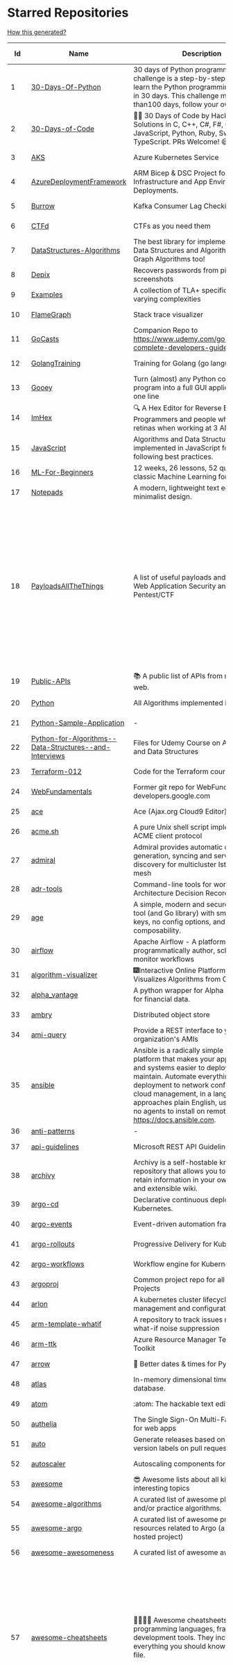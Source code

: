 # Starred Repositories  
[How this generated?](../master/USAGE.md)  
  
| Id 			| Name			| Description | Star Counts | Topics/Tags   | Last Updated 	|  
| ----------- | ----------- 	| ----------- | ----------- | ----------- 	| -----------   |  
|1|[30-Days-Of-Python](https://github.com/Asabeneh/30-Days-Of-Python.git)|30 days of Python programming challenge is a step-by-step guide to learn the Python programming language in 30 days. This challenge may take more than100 days, follow your own pace. |16912||17-11-2021|  
|2|[30-Days-of-Code](https://github.com/xeoneux/30-Days-of-Code.git)|👨‍💻 30 Days of Code by HackerRank Solutions in C, C++, C#, F#, Go, Java, JavaScript, Python, Ruby, Swift & TypeScript. PRs Welcome! 😄|786||17-8-2022|  
|3|[AKS](https://github.com/Azure/AKS.git)|Azure Kubernetes Service|1631||30-11-2022|  
|4|[AzureDeploymentFramework](https://github.com/brwilkinson/AzureDeploymentFramework.git)|ARM Bicep & DSC Project for Azure Infrastructure and App Environment Deployments.|82||12-9-2022|  
|5|[Burrow](https://github.com/linkedin/Burrow.git)|Kafka Consumer Lag Checking|3373||1-12-2022|  
|6|[CTFd](https://github.com/CTFd/CTFd.git)|CTFs as you need them|4344||18-11-2022|  
|7|[DataStructures-Algorithms](https://github.com/rachitiitr/DataStructures-Algorithms.git)|The best library for implementation of all Data Structures and Algorithms - Trees + Graph Algorithms too!|2409||13-6-2021|  
|8|[Depix](https://github.com/beurtschipper/Depix.git)|Recovers passwords from pixelized screenshots|22991||16-6-2022|  
|9|[Examples](https://github.com/tlaplus/Examples.git)|A collection of TLA+ specifications of varying complexities|991||29-11-2022|  
|10|[FlameGraph](https://github.com/brendangregg/FlameGraph.git)|Stack trace visualizer|13953||18-9-2022|  
|11|[GoCasts](https://github.com/StephenGrider/GoCasts.git)|Companion Repo to https://www.udemy.com/go-the-complete-developers-guide/|1832||25-8-2017|  
|12|[GolangTraining](https://github.com/GoesToEleven/GolangTraining.git)|Training for Golang (go language)|8622||4-12-2018|  
|13|[Gooey](https://github.com/chriskiehl/Gooey.git)|Turn (almost) any Python command line program into a full GUI application with one line|16927||8-5-2022|  
|14|[ImHex](https://github.com/WerWolv/ImHex.git)|🔍 A Hex Editor for Reverse Engineers, Programmers and people who value their retinas when working at 3 AM.|22695||2-12-2022|  
|15|[JavaScript](https://github.com/TheAlgorithms/JavaScript.git)|Algorithms and Data Structures implemented in JavaScript for beginners, following best practices.|23858||30-11-2022|  
|16|[ML-For-Beginners](https://github.com/microsoft/ML-For-Beginners.git)|12 weeks, 26 lessons, 52 quizzes, classic Machine Learning for all|42976||27-9-2022|  
|17|[Notepads](https://github.com/0x7c13/Notepads.git)|A modern, lightweight text editor with a minimalist design.|6928||7-6-2022|  
|18|[PayloadsAllTheThings](https://github.com/swisskyrepo/PayloadsAllTheThings.git)|A list of useful payloads and bypass for Web Application Security and Pentest/CTF|43397|pentest, payload, bypass, web-application, hacking, vulnerability, bounty, methodology, privilege-escalation, penetration-testing, cheatsheet, security, enumeration, bugbounty, redteam, payloads, hacktoberfest|26-11-2022|  
|19|[Public-APIs](https://github.com/n0shake/Public-APIs.git)|📚 A public list of APIs from round the web.|19189||29-11-2022|  
|20|[Python](https://github.com/TheAlgorithms/Python.git)|All Algorithms implemented in Python|149521||29-11-2022|  
|21|[Python-Sample-Application](https://github.com/uber/Python-Sample-Application.git)|-|362||9-3-2015|  
|22|[Python-for-Algorithms--Data-Structures--and-Interviews](https://github.com/jmportilla/Python-for-Algorithms--Data-Structures--and-Interviews.git)|Files for Udemy Course on Algorithms and Data Structures|2201||1-7-2022|  
|23|[Terraform-012](https://github.com/addamstj/Terraform-012.git)|Code for the Terraform course|77||6-7-2020|  
|24|[WebFundamentals](https://github.com/google/WebFundamentals.git)|Former git repo for WebFundamentals on developers.google.com|13614||10-8-2022|  
|25|[ace](https://github.com/ajaxorg/ace.git)|Ace (Ajax.org Cloud9 Editor)|25140||30-11-2022|  
|26|[acme.sh](https://github.com/acmesh-official/acme.sh.git)|A pure Unix shell script implementing ACME client protocol|29477||23-11-2022|  
|27|[admiral](https://github.com/istio-ecosystem/admiral.git)|Admiral provides automatic configuration generation, syncing and service discovery for multicluster Istio service mesh|492||14-11-2022|  
|28|[adr-tools](https://github.com/npryce/adr-tools.git)|Command-line tools for working with Architecture Decision Records|3643||30-3-2020|  
|29|[age](https://github.com/FiloSottile/age.git)|A simple, modern and secure encryption tool (and Go library) with small explicit keys, no config options, and UNIX-style composability.|12159||28-10-2022|  
|30|[airflow](https://github.com/apache/airflow.git)|Apache Airflow - A platform to programmatically author, schedule, and monitor workflows|28334||2-12-2022|  
|31|[algorithm-visualizer](https://github.com/algorithm-visualizer/algorithm-visualizer.git)|:fireworks:Interactive Online Platform that Visualizes Algorithms from Code|41543||13-4-2022|  
|32|[alpha_vantage](https://github.com/RomelTorres/alpha_vantage.git)|A python wrapper for Alpha Vantage API for financial data.|3781||14-6-2021|  
|33|[ambry](https://github.com/linkedin/ambry.git)|Distributed object store|1568||1-12-2022|  
|34|[ami-query](https://github.com/intuit/ami-query.git)|Provide a REST interface to your organization's AMIs|39||31-8-2020|  
|35|[ansible](https://github.com/ansible/ansible.git)|Ansible is a radically simple IT automation platform that makes your applications and systems easier to deploy and maintain. Automate everything from code deployment to network configuration to cloud management, in a language that approaches plain English, using SSH, with no agents to install on remote systems. https://docs.ansible.com.|55623||1-12-2022|  
|36|[anti-patterns](https://github.com/tonybaloney/anti-patterns.git)|-|115|||  
|37|[api-guidelines](https://github.com/microsoft/api-guidelines.git)|Microsoft REST API Guidelines|20370||2-12-2022|  
|38|[archivy](https://github.com/archivy/archivy.git)|Archivy is a self-hostable knowledge repository that allows you to learn and retain information in your own personal and extensible wiki.|2935||8-9-2022|  
|39|[argo-cd](https://github.com/argoproj/argo-cd.git)|Declarative continuous deployment for Kubernetes.|11408||2-12-2022|  
|40|[argo-events](https://github.com/argoproj/argo-events.git)|Event-driven automation framework|1754||1-12-2022|  
|41|[argo-rollouts](https://github.com/argoproj/argo-rollouts.git)|Progressive Delivery for Kubernetes|1818||2-12-2022|  
|42|[argo-workflows](https://github.com/argoproj/argo-workflows.git)|Workflow engine for Kubernetes|12161||1-12-2022|  
|43|[argoproj](https://github.com/argoproj/argoproj.git)|Common project repo for all Argo Projects|366||26-11-2022|  
|44|[arlon](https://github.com/arlonproj/arlon.git)|A kubernetes cluster lifecycle management and configuration tool|103||2-12-2022|  
|45|[arm-template-whatif](https://github.com/Azure/arm-template-whatif.git)|A repository to track issues related to what-if noise suppression|65||2-8-2022|  
|46|[arm-ttk](https://github.com/Azure/arm-ttk.git)|Azure Resource Manager Template Toolkit|354||21-11-2022|  
|47|[arrow](https://github.com/arrow-py/arrow.git)|🏹 Better dates & times for Python|8134||15-11-2022|  
|48|[atlas](https://github.com/Netflix/atlas.git)|In-memory dimensional time series database.|3164||1-12-2022|  
|49|[atom](https://github.com/atom/atom.git)|:atom: The hackable text editor|58757||22-11-2022|  
|50|[authelia](https://github.com/authelia/authelia.git)|The Single Sign-On Multi-Factor portal for web apps|14797||3-12-2022|  
|51|[auto](https://github.com/intuit/auto.git)|Generate releases based on semantic version labels on pull requests.|1871||13-9-2022|  
|52|[autoscaler](https://github.com/kubernetes/autoscaler.git)|Autoscaling components for Kubernetes|6308||2-12-2022|  
|53|[awesome](https://github.com/sindresorhus/awesome.git)|😎 Awesome lists about all kinds of interesting topics|228440||28-11-2022|  
|54|[awesome-algorithms](https://github.com/tayllan/awesome-algorithms.git)|A curated list of awesome places to learn and/or practice algorithms.|12766||9-5-2022|  
|55|[awesome-argo](https://github.com/terrytangyuan/awesome-argo.git)|A curated list of awesome projects and resources related to Argo (a CNCF hosted project)|1053||2-12-2022|  
|56|[awesome-awesomeness](https://github.com/bayandin/awesome-awesomeness.git)|A curated list of awesome awesomeness|29582||24-3-2022|  
|57|[awesome-cheatsheets](https://github.com/LeCoupa/awesome-cheatsheets.git)|👩‍💻👨‍💻 Awesome cheatsheets for popular programming languages, frameworks and development tools. They include everything you should know in one single file.|31467|cheatsheets, javascript, bash, nodejs, cheatsheet, database, language, frontend, backend, feathersjs, redis, vuejs, vim, django, programming-language, xcode, php, docker, kubernetes, sailsjs|28-8-2022|  
|58|[awesome-courses](https://github.com/prakhar1989/awesome-courses.git)|:books: List of awesome university courses for learning Computer Science!|44225||12-11-2022|  
|59|[awesome-deep-learning](https://github.com/ChristosChristofidis/awesome-deep-learning.git)|A curated list of awesome Deep Learning tutorials, projects and communities.|19860||14-11-2022|  
|60|[awesome-docker](https://github.com/veggiemonk/awesome-docker.git)|:whale: A curated list of Docker resources and projects|23541||25-11-2022|  
|61|[awesome-flask](https://github.com/humiaozuzu/awesome-flask.git)|A curated list of awesome Flask resources and plugins|11008||17-9-2019|  
|62|[awesome-gcp-certifications](https://github.com/sathishvj/awesome-gcp-certifications.git)|Google Cloud Platform Certification resources.|2973||3-11-2022|  
|63|[awesome-go](https://github.com/avelino/awesome-go.git)|A curated list of awesome Go frameworks, libraries and software|92123||28-11-2022|  
|64|[awesome-hyper](https://github.com/bnb/awesome-hyper.git)|🖥 Delightful Hyper plugins, themes, and resources|10124||13-7-2021|  
|65|[awesome-interview-questions](https://github.com/DopplerHQ/awesome-interview-questions.git)|:octocat: A curated awesome list of lists of interview questions. Feel free to contribute! :mortar_board: |51756||16-11-2021|  
|66|[awesome-kubernetes](https://github.com/nubenetes/awesome-kubernetes.git)|A curated list of awesome references collected since 2018.|367||6-11-2022|  
|67|[awesome-kubernetes](https://github.com/ramitsurana/awesome-kubernetes.git)|A curated list for awesome kubernetes sources :ship::tada:|13268|||  
|68|[awesome-macOS](https://github.com/iCHAIT/awesome-macOS.git)|  A curated list of awesome applications, softwares, tools and shiny things for macOS.|13641||3-11-2022|  
|69|[awesome-machine-learning](https://github.com/josephmisiti/awesome-machine-learning.git)|A curated list of awesome Machine Learning frameworks, libraries and software.|56878||23-11-2022|  
|70|[awesome-macos-command-line](https://github.com/herrbischoff/awesome-macos-command-line.git)|Use your macOS terminal shell to do awesome things.|26653|macos, macosx, shell, terminal, awesome-list, awesome, list|2-9-2021|  
|71|[awesome-microservices](https://github.com/mfornos/awesome-microservices.git)|A curated list of Microservice Architecture related principles and technologies.|11628||1-9-2022|  
|72|[awesome-pentest](https://github.com/enaqx/awesome-pentest.git)|A collection of awesome penetration testing resources, tools and other shiny things|17353|||  
|73|[awesome-python](https://github.com/vinta/awesome-python.git)|A curated list of awesome Python frameworks, libraries, software and resources|148611||24-10-2022|  
|74|[awesome-python-applications](https://github.com/mahmoud/awesome-python-applications.git)|💿 Free software that works great, and also happens to be open-source Python. |14106||10-7-2022|  
|75|[awesome-readme](https://github.com/matiassingers/awesome-readme.git)|A curated list of awesome READMEs|13400||26-10-2022|  
|76|[awesome-sanic](https://github.com/mekicha/awesome-sanic.git)|A curated list of awesome Sanic resources and extensions|614||26-10-2022|  
|77|[awesome-selfhosted](https://github.com/awesome-selfhosted/awesome-selfhosted.git)|A list of Free Software network services and web applications which can be hosted on your own servers|110312||29-11-2022|  
|78|[awesome-shell](https://github.com/alebcay/awesome-shell.git)|A curated list of awesome command-line frameworks, toolkits, guides and gizmos. Inspired by awesome-php.|25676|awesome-list, awesome, list, zsh, fish, bash, cli, shell|27-4-2022|  
|79|[awesome-sre](https://github.com/dastergon/awesome-sre.git)|A curated list of Site Reliability and Production Engineering resources.|9268||8-10-2022|  
|80|[awesome-sysadmin](https://github.com/awesome-foss/awesome-sysadmin.git)|A curated list of amazingly awesome open source sysadmin resources.|15870|||  
|81|[awesome-vscode](https://github.com/viatsko/awesome-vscode.git)|🎨 A curated list of delightful VS Code packages and resources.|21508|visual-studio, vscode, vscode-theme, vscode-extension, awesome, awesome-list, list, visualstudio, visual-studio-code, visual-studio-code-extension, visual-studio-code-theme|15-11-2022|  
|82|[awless](https://github.com/wallix/awless.git)|A Mighty CLI for AWS|4882||10-12-2018|  
|83|[aws-cdk](https://github.com/aws/aws-cdk.git)|The AWS Cloud Development Kit is a framework for defining cloud infrastructure in code|9560||2-12-2022|  
|84|[aws-cli](https://github.com/aws/aws-cli.git)|Universal Command Line Interface for Amazon Web Services|13179||3-12-2022|  
|85|[aws-cloudformation-user-guide](https://github.com/awsdocs/aws-cloudformation-user-guide.git)|The open source version of the AWS CloudFormation User Guide|686||12-9-2022|  
|86|[aws-eks-kubernetes-masterclass](https://github.com/stacksimplify/aws-eks-kubernetes-masterclass.git)|AWS EKS Kubernetes - Masterclass   DevOps, Microservices|660||3-3-2022|  
|87|[aws-load-balancer-controller](https://github.com/kubernetes-sigs/aws-load-balancer-controller.git)|A Kubernetes controller for Elastic Load Balancers|3138||3-12-2022|  
|88|[azkaban](https://github.com/azkaban/azkaban.git)|Azkaban workflow manager.|4170|||  
|89|[azure-cli](https://github.com/Azure/azure-cli.git)|Azure Command-Line Interface|3328||2-12-2022|  
|90|[azure-docs-bicep-samples](https://github.com/Azure/azure-docs-bicep-samples.git)|-|39||1-11-2022|  
|91|[azure-functions-host](https://github.com/Azure/azure-functions-host.git)|The host/runtime that powers Azure Functions|1777|||  
|92|[azure-monitor-opencensus-python](https://github.com/Azure-Samples/azure-monitor-opencensus-python.git)|Sample repository demonstrating Azure Monitor exporters for Opencensus Python|17||3-8-2022|  
|93|[azure-powershell](https://github.com/Azure/azure-powershell.git)|Microsoft Azure PowerShell|3379||2-12-2022|  
|94|[azure-quickstart-templates](https://github.com/Azure/azure-quickstart-templates.git)|Azure Quickstart Templates|12353||1-12-2022|  
|95|[azure-rest-api-specs](https://github.com/Azure/azure-rest-api-specs.git)|The source for REST API specifications for Microsoft Azure.|1891||3-12-2022|  
|96|[azure-sdk-for-python](https://github.com/Azure/azure-sdk-for-python.git)|This repository is for active development of the Azure SDK for Python. For consumers of the SDK we recommend visiting our public developer docs at https://docs.microsoft.com/python/azure/ or our versioned developer docs at https://azure.github.io/azure-sdk-for-python. |3330||3-12-2022|  
|97|[azure4everyone-samples](https://github.com/MarczakIO/azure4everyone-samples.git)|-|200||12-2-2022|  
|98|[backstage](https://github.com/backstage/backstage.git)|Backstage is an open platform for building developer portals|19499||2-12-2022|  
|99|[badges](https://github.com/Naereen/badges.git)|:pencil: Markdown code for lots of small badges :ribbon: :pushpin: (shields.io, forthebadge.com etc) :sunglasses:. Contributions are welcome! Please add yours!|3644||29-10-2022|  
|100|[bat](https://github.com/sharkdp/bat.git)|A cat(1) clone with wings.|38375||19-11-2022|  
|101|[bcc](https://github.com/iovisor/bcc.git)|BCC - Tools for BPF-based Linux IO analysis, networking, monitoring, and more|16071||27-11-2022|  
|102|[behave](https://github.com/behave/behave.git)|BDD, Python style.|2731||23-11-2022|  
|103|[benten](https://github.com/intuit/benten.git)|Chatbot Development Framework (with Slack integration for Jira and Jenkins)|131||31-3-2021|  
|104|[bhai-lang](https://github.com/DulLabs/bhai-lang.git)|A toy programming language written in Typescript|3569||17-4-2022|  
|105|[bicep](https://github.com/Azure/bicep.git)|Bicep is a declarative language for describing and deploying Azure resources|2621||2-12-2022|  
|106|[bitcoin](https://github.com/bitcoin/bitcoin.git)|Bitcoin Core integration/staging tree|67226||2-12-2022|  
|107|[black](https://github.com/psf/black.git)|The uncompromising Python code formatter|30354||21-11-2022|  
|108|[blackfriday](https://github.com/russross/blackfriday.git)|Blackfriday: a markdown processor for Go|5050||27-10-2020|  
|109|[blockly](https://github.com/google/blockly.git)|The web-based visual programming editor.|10809||2-12-2022|  
|110|[bokeh](https://github.com/bokeh/bokeh.git)|Interactive Data Visualization in the browser, from  Python|16954|||  
|111|[boundary](https://github.com/hashicorp/boundary.git)|Boundary enables identity-based access management for dynamic infrastructure. |3479||2-12-2022|  
|112|[brotli](https://github.com/google/brotli.git)|Brotli compression format|11681||17-11-2022|  
|113|[build-your-own-x](https://github.com/codecrafters-io/build-your-own-x.git)|Master programming by recreating your favorite technologies from scratch.|176844||2-12-2022|  
|114|[caddy](https://github.com/caddyserver/caddy.git)|Fast and extensible multi-platform HTTP/1-2-3 web server with automatic HTTPS|44589||30-11-2022|  
|115|[cdk8s](https://github.com/cdk8s-team/cdk8s.git)|Define Kubernetes native apps and abstractions using object-oriented programming|3338||3-12-2022|  
|116|[cdnjs](https://github.com/cdnjs/cdnjs.git)|🤖 CDN assets - The #1 free and open source CDN built to make life easier for developers.|9709||3-12-2022|  
|117|[celery](https://github.com/celery/celery.git)|Distributed Task Queue (development branch)|20596|||  
|118|[cfssl](https://github.com/cloudflare/cfssl.git)|CFSSL: Cloudflare's PKI and TLS toolkit|7444||29-11-2022|  
|119|[chalice](https://github.com/aws/chalice.git)|Python Serverless Microframework for AWS|9328||1-9-2022|  
|120|[chaos-mesh](https://github.com/chaos-mesh/chaos-mesh.git)|A Chaos Engineering Platform for Kubernetes.|5365||24-11-2022|  
|121|[chaosmonkey](https://github.com/Netflix/chaosmonkey.git)|Chaos Monkey is a resiliency tool that helps applications tolerate random instance failures.|12977||30-10-2020|  
|122|[chartmuseum](https://github.com/helm/chartmuseum.git)|Host your own Helm Chart Repository|3039||12-11-2022|  
|123|[charts](https://github.com/helm/charts.git)|⚠️(OBSOLETE) Curated applications for Kubernetes|15465||21-12-2021|  
|124|[cheat.sh](https://github.com/chubin/cheat.sh.git)|the only cheat sheet you need|33447||18-4-2022|  
|125|[checkov](https://github.com/bridgecrewio/checkov.git)|Prevent cloud misconfigurations and find vulnerabilities during build-time in infrastructure as code, container images and open source packages with Checkov by Bridgecrew.|4976|||  
|126|[chef](https://github.com/chef/chef.git)|Chef Infra, a powerful automation platform that transforms infrastructure into code automating how infrastructure is configured, deployed and managed across any environment, at any scale|7068||1-12-2022|  
|127|[cilium](https://github.com/cilium/cilium.git)|eBPF-based Networking, Security, and Observability|13672||3-12-2022|  
|128|[clair](https://github.com/quay/clair.git)|Vulnerability Static Analysis for Containers|9196||1-12-2022|  
|129|[cli](https://github.com/snyk/cli.git)|Snyk CLI scans and monitors your projects for security vulnerabilities.|4232||1-12-2022|  
|130|[cli](https://github.com/cli/cli.git)|GitHub’s official command line tool|30608||28-11-2022|  
|131|[cli-spinners](https://github.com/sindresorhus/cli-spinners.git)|Spinners for use in the terminal|2075||24-7-2022|  
|132|[cli53](https://github.com/barnybug/cli53.git)|Command line tool for Amazon Route 53|1830|||  
|133|[click](https://github.com/pallets/click.git)|Python composable command line interface toolkit|13234||1-11-2022|  
|134|[cloud-custodian](https://github.com/cloud-custodian/cloud-custodian.git)|Rules engine for cloud security, cost optimization, and governance, DSL in yaml for policies to query, filter, and take actions on resources|4546||3-12-2022|  
|135|[cobra](https://github.com/spf13/cobra.git)|A Commander for modern Go CLI interactions|29778||26-11-2022|  
|136|[codebytere.github.io](https://github.com/codebytere/codebytere.github.io.git)|personal website|467||15-9-2022|  
|137|[codesearch](https://github.com/google/codesearch.git)|Fast, indexed regexp search over large file trees|3208||29-3-2020|  
|138|[coding-interview-university](https://github.com/jwasham/coding-interview-university.git)|A complete computer science study plan to become a software engineer.|240336||2-12-2022|  
|139|[compose](https://github.com/docker/compose.git)|Define and run multi-container applications with Docker|27914||2-12-2022|  
|140|[computer-science](https://github.com/ossu/computer-science.git)|:mortar_board: Path to a free self-taught education in Computer Science!|128801||27-11-2022|  
|141|[consul](https://github.com/hashicorp/consul.git)|Consul is a distributed, highly available, and data center aware solution to connect and configure applications across dynamic, distributed infrastructure.|25731|||  
|142|[core](https://github.com/home-assistant/core.git)|:house_with_garden: Open source home automation that puts local control and privacy first.|56395||3-12-2022|  
|143|[coredns](https://github.com/coredns/coredns.git)|CoreDNS is a DNS server that chains plugins|10024||1-12-2022|  
|144|[coreutils](https://github.com/uutils/coreutils.git)|Cross-platform Rust rewrite of the GNU coreutils|12870||2-12-2022|  
|145|[crouton](https://github.com/dnschneid/crouton.git)|Chromium OS Universal Chroot Environment|8233||27-11-2022|  
|146|[cruise-control](https://github.com/linkedin/cruise-control.git)|Cruise-control is the first of its kind to fully automate the dynamic workload rebalance and self-healing of a Kafka cluster. It provides great value to Kafka users by simplifying the operation of Kafka clusters.|2322||30-11-2022|  
|147|[curl](https://github.com/curl/curl.git)|A command line tool and library for transferring data with URL syntax, supporting DICT, FILE, FTP, FTPS, GOPHER, GOPHERS, HTTP, HTTPS, IMAP, IMAPS, LDAP, LDAPS, MQTT, POP3, POP3S, RTMP, RTMPS, RTSP, SCP, SFTP, SMB, SMBS, SMTP, SMTPS, TELNET and TFTP. libcurl offers a myriad of powerful features|27612||2-12-2022|  
|148|[dailybot](https://github.com/sapumar/dailybot.git)|Simple telegram bot to remind about the daily stand up|8|||  
|149|[dashboard](https://github.com/kubernetes/dashboard.git)|General-purpose web UI for Kubernetes clusters|11928||2-12-2022|  
|150|[datamodel-code-generator](https://github.com/koxudaxi/datamodel-code-generator.git)|Pydantic model generator for easy conversion of JSON, OpenAPI, JSON Schema, and YAML data sources.|1294||23-11-2022|  
|151|[deepdiff](https://github.com/seperman/deepdiff.git)|DeepDiff: Deep Difference and search of any Python object/data. DeepHash: Hash of any object based on its contents. Delta: Use deltas to reconstruct objects by adding deltas together.|1528||18-10-2022|  
|152|[design-patterns-for-humans](https://github.com/kamranahmedse/design-patterns-for-humans.git)|An ultra-simplified explanation to design patterns|35524||27-8-2022|  
|153|[developer-roadmap](https://github.com/kamranahmedse/developer-roadmap.git)|Interactive roadmaps, guides and other educational content to help developers grow in their careers.|220091||1-12-2022|  
|154|[devops-exercises](https://github.com/bregman-arie/devops-exercises.git)|Linux, Jenkins, AWS, SRE, Prometheus, Docker, Python, Ansible, Git, Kubernetes, Terraform, OpenStack, SQL, NoSQL, Azure, GCP, DNS, Elastic, Network, Virtualization. DevOps Interview Questions|33996||23-11-2022|  
|155|[diagrams](https://github.com/mingrammer/diagrams.git)|:art: Diagram as Code for prototyping cloud system architectures|27294||27-11-2022|  
|156|[dive](https://github.com/wagoodman/dive.git)|A tool for exploring each layer in a docker image|34726||2-7-2021|  
|157|[django](https://github.com/django/django.git)|The Web framework for perfectionists with deadlines.|67560||2-12-2022|  
|158|[django-health-check](https://github.com/revsys/django-health-check.git)|a pluggable app that runs a full check on the deployment, using a number of plugins to check e.g. database, queue server, celery processes, etc.|919||8-11-2022|  
|159|[dns](https://github.com/miekg/dns.git)|DNS library in Go|6630||12-11-2022|  
|160|[dnscontrol](https://github.com/StackExchange/dnscontrol.git)|Synchronize your DNS to multiple providers from a simple DSL|2404||2-12-2022|  
|161|[dnslib](https://github.com/paulc/dnslib.git)|A Python library to encode/decode DNS wire-format packets |235||28-10-2022|  
|162|[dnsperf](https://github.com/cobblau/dnsperf.git)|A DNS performance tool.|204||14-10-2017|  
|163|[docker-cheat-sheet](https://github.com/wsargent/docker-cheat-sheet.git)|Docker Cheat Sheet|21245||23-6-2022|  
|164|[docker-development-youtube-series](https://github.com/marcel-dempers/docker-development-youtube-series.git)|-|3684||14-11-2022|  
|165|[docker_practice](https://github.com/yeasy/docker_practice.git)|Learn and understand Docker&Container technologies, with real DevOps practice!|21506|||  
|166|[dockerfiles](https://github.com/jessfraz/dockerfiles.git)|Various Dockerfiles I use on the desktop and on servers.|12878||27-3-2021|  
|167|[doitlive](https://github.com/sloria/doitlive.git)|Because sometimes you need to do it live|3215||14-8-2022|  
|168|[dokku](https://github.com/dokku/dokku.git)|A docker-powered PaaS that helps you build and manage the lifecycle of applications|23968||2-12-2022|  
|169|[dotfiles](https://github.com/bbkane/dotfiles.git)|Configs for apps I care about|25||21-11-2022|  
|170|[draft-classic](https://github.com/Azure/draft-classic.git)|A tool for developers to create cloud-native applications on Kubernetes.|3946||26-2-2020|  
|171|[drawio](https://github.com/jgraph/drawio.git)|draw.io is a JavaScript, client-side editor for general diagramming and whiteboarding|32263|||  
|172|[driftctl](https://github.com/snyk/driftctl.git)|Detect, track and alert on infrastructure drift|2045||18-11-2022|  
|173|[eBPF-Package-Repository](https://github.com/l3af-project/eBPF-Package-Repository.git)|eBPF Programs|19||16-6-2022|  
|174|[echarts](https://github.com/apache/echarts.git)|Apache ECharts is a powerful, interactive charting and data visualization library for browser|53539||2-12-2022|  
|175|[echo](https://github.com/labstack/echo.git)|High performance, minimalist Go web framework|24350|||  
|176|[ecs-refarch-service-discovery](https://github.com/awslabs/ecs-refarch-service-discovery.git)|An EC2 Container Service Reference Architecture for providing Service Discovery to containers using CloudWatch Events, Lambda and Route 53 private hosted zones. |441||25-7-2016|  
|177|[eks-anywhere](https://github.com/aws/eks-anywhere.git)|Run Amazon EKS on your own infrastructure 🚀|1675||2-12-2022|  
|178|[elasticsearch](https://github.com/elastic/elasticsearch.git)|Free and Open, Distributed, RESTful Search Engine|62050||2-12-2022|  
|179|[eng-practices](https://github.com/google/eng-practices.git)|Google's Engineering Practices documentation|18939||17-8-2022|  
|180|[engineering-blogs](https://github.com/kilimchoi/engineering-blogs.git)|A curated list of engineering blogs|22490||28-10-2022|  
|181|[envoy](https://github.com/envoyproxy/envoy.git)|Cloud-native high-performance edge/middle/service proxy|21013||2-12-2022|  
|182|[eruda](https://github.com/liriliri/eruda.git)|Console for mobile browsers|13254||3-12-2022|  
|183|[etcd](https://github.com/etcd-io/etcd.git)|Distributed reliable key-value store for the most critical data of a distributed system|42000||2-12-2022|  
|184|[every-programmer-should-know](https://github.com/mtdvio/every-programmer-should-know.git)|A collection of (mostly) technical things every software developer should know about|65334||23-11-2022|  
|185|[ewd998](https://github.com/tlaplus-workshops/ewd998.git)|Distributed termination detection on a ring, due to Shmuel Safra:|30||28-10-2022|  
|186|[examples](https://github.com/kubernetes/examples.git)|Kubernetes application example tutorials|5289||21-7-2022|  
|187|[external-dns](https://github.com/kubernetes-sigs/external-dns.git)|Configure external DNS servers (AWS Route53, Google CloudDNS and others) for Kubernetes Ingresses and Services|5844||2-12-2022|  
|188|[faas](https://github.com/openfaas/faas.git)|OpenFaaS - Serverless Functions Made Simple|22410||24-10-2022|  
|189|[face_recognition](https://github.com/ageitgey/face_recognition.git)|The world's simplest facial recognition api for Python and the command line|46663||10-6-2022|  
|190|[falcon](https://github.com/falconry/falcon.git)|The no-magic web data plane API and microservices framework for Python developers, with a focus on reliability, correctness, and performance at scale.|8960||2-12-2022|  
|191|[fastapi](https://github.com/tiangolo/fastapi.git)|FastAPI framework, high performance, easy to learn, fast to code, ready for production|52129||2-12-2022|  
|192|[fastapi-utils](https://github.com/dmontagu/fastapi-utils.git)|Reusable utilities for FastAPI|1225||7-3-2020|  
|193|[fasthttp](https://github.com/valyala/fasthttp.git)|Fast HTTP package for Go. Tuned for high performance. Zero memory allocations in hot paths. Up to 10x faster than net/http|18767||28-11-2022|  
|194|[fd](https://github.com/sharkdp/fd.git)|A simple, fast and user-friendly alternative to 'find'|25477|command-line, tool, filesystem, search, regex, rust, cli, terminal, hacktoberfest|2-12-2022|  
|195|[first-contributions](https://github.com/firstcontributions/first-contributions.git)|🚀✨ Help beginners to contribute to open source projects|30330||2-12-2022|  
|196|[fish-shell](https://github.com/fish-shell/fish-shell.git)|The user-friendly command line shell.|19970||3-12-2022|  
|197|[flasgger](https://github.com/flasgger/flasgger.git)|Easy OpenAPI specs and Swagger UI for your Flask API|3130||21-1-2022|  
|198|[flask](https://github.com/pallets/flask.git)|The Python micro framework for building web applications.|61230||25-11-2022|  
|199|[flask-app-on-azure-functions](https://github.com/Azure-Samples/flask-app-on-azure-functions.git)|A sample to run a Flask app on Azure Functions|8||18-2-2022|  
|200|[flask-celery-example](https://github.com/miguelgrinberg/flask-celery-example.git)|This repository contains the example code for my blog article Using Celery with Flask.|1110|||  
|201|[flask-swagger-ui](https://github.com/sveint/flask-swagger-ui.git)|Swagger UI blueprint for flask|154||24-5-2022|  
|202|[flower](https://github.com/mher/flower.git)|Real-time monitor and web admin for Celery distributed task queue|5471|||  
|203|[flux](https://github.com/fluxcd/flux.git)|Successor: https://github.com/fluxcd/flux2|6947||1-11-2022|  
|204|[fortio](https://github.com/fortio/fortio.git)|Fortio load testing library, command line tool, advanced echo server and web UI in go (golang). Allows to specify a set query-per-second load and record latency histograms and other useful stats.|2763||24-11-2022|  
|205|[fortio-operator](https://github.com/verfio/fortio-operator.git)|Load Testing Operator within the Kubernetes cluster and outside of it.|37||18-3-2019|  
|206|[free-programming-books](https://github.com/EbookFoundation/free-programming-books.git)|:books: Freely available programming books|257455||27-11-2022|  
|207|[fucking-algorithm](https://github.com/labuladong/fucking-algorithm.git)|刷算法全靠套路，认准 labuladong 就够了！English version supported! Crack LeetCode, not only how, but also why. |112337||29-11-2022|  
|208|[game_control](https://github.com/ChoudharyChanchal/game_control.git)|-|744||19-7-2020|  
|209|[gin](https://github.com/gin-gonic/gin.git)|Gin is a HTTP web framework written in Go (Golang). It features a Martini-like API with much better performance -- up to 40 times faster. If you need smashing performance, get yourself some Gin.|64798||1-12-2022|  
|210|[gitbook](https://github.com/GitbookIO/gitbook.git)|📝 Modern documentation format and toolchain using Git and Markdown|25218||27-12-2018|  
|211|[github-cheat-sheet](https://github.com/tiimgreen/github-cheat-sheet.git)|A list of cool features of Git and GitHub.|38349||28-5-2022|  
|212|[github-readme-stats](https://github.com/anuraghazra/github-readme-stats.git)|:zap: Dynamically generated stats for your github readmes|48536||22-11-2022|  
|213|[github1s](https://github.com/conwnet/github1s.git)|One second to read GitHub code with VS Code.|21453||7-11-2022|  
|214|[gitignore](https://github.com/github/gitignore.git)|A collection of useful .gitignore templates|141398||10-5-2022|  
|215|[gitui](https://github.com/extrawurst/gitui.git)|Blazing 💥 fast terminal-ui for git written in rust 🦀|11549||2-12-2022|  
|216|[go-fuzz](https://github.com/dvyukov/go-fuzz.git)|Randomized testing for Go|4521|fuzzing, testing, go|26-7-2022|  
|217|[go-github](https://github.com/google/go-github.git)|Go library for accessing the GitHub v3 API|8983||1-12-2022|  
|218|[go-leetcode](https://github.com/austingebauer/go-leetcode.git)|A collection of 100+ popular LeetCode problems solved in Go.|1739||10-3-2021|  
|219|[go-metrics](https://github.com/rcrowley/go-metrics.git)|Go port of Coda Hale's Metrics library|3317||27-12-2020|  
|220|[go-restful](https://github.com/emicklei/go-restful.git)|package for building REST-style Web Services using Go|4659||19-11-2022|  
|221|[go-spew](https://github.com/davecgh/go-spew.git)|Implements a deep pretty printer for Go data structures to aid in debugging|5391||30-8-2018|  
|222|[goaccess](https://github.com/allinurl/goaccess.git)|GoAccess is a real-time web log analyzer and interactive viewer that runs in a terminal in *nix systems or through your browser.|15481||2-12-2022|  
|223|[gobgp](https://github.com/osrg/gobgp.git)|BGP implemented in the Go Programming Language|3060|||  
|224|[gods](https://github.com/emirpasic/gods.git)|GoDS (Go Data Structures) - Sets, Lists, Stacks, Maps, Trees, Queues, and much more|12901||17-10-2022|  
|225|[golang-web-dev](https://github.com/GoesToEleven/golang-web-dev.git)|-|3109||13-12-2019|  
|226|[goldmark](https://github.com/yuin/goldmark.git)|:trophy: A markdown parser written in Go. Easy to extend, standard(CommonMark) compliant, well structured.|2438||12-11-2022|  
|227|[google-api-python-client](https://github.com/googleapis/google-api-python-client.git)|🐍 The official Python client library for Google's discovery based APIs.|6130||1-12-2022|  
|228|[google-cloud-python](https://github.com/googleapis/google-cloud-python.git)|Google Cloud Client Library for Python|4045||18-11-2022|  
|229|[googlesre](https://github.com/google/googlesre.git)|-|89|||  
|230|[goreleaser](https://github.com/goreleaser/goreleaser.git)|Deliver Go binaries as fast and easily as possible|10980|||  
|231|[gotty](https://github.com/yudai/gotty.git)|Share your terminal as a web application|17317||13-12-2017|  
|232|[gotty](https://github.com/sorenisanerd/gotty.git)|Share your terminal as a web application|1662||28-11-2022|  
|233|[gping](https://github.com/orf/gping.git)|Ping, but with a graph|6852||26-11-2022|  
|234|[grafana](https://github.com/grafana/grafana.git)|The open and composable observability and data visualization platform. Visualize metrics, logs, and traces from multiple sources like Prometheus, Loki, Elasticsearch, InfluxDB, Postgres and many more. |52834||2-12-2022|  
|235|[graphene-django](https://github.com/graphql-python/graphene-django.git)|Integrate GraphQL into your Django project.|3974||22-11-2022|  
|236|[grequests](https://github.com/spyoungtech/grequests.git)|Requests + Gevent = <3|4154||26-1-2022|  
|237|[grex](https://github.com/pemistahl/grex.git)|A command-line tool and Rust library for generating regular expressions from user-provided test cases|5747|||  
|238|[greykite](https://github.com/linkedin/greykite.git)|A flexible, intuitive and fast forecasting library|1645||31-8-2022|  
|239|[grumpy](https://github.com/giantswarm/grumpy.git)|Kubernetes Validation Admission Controller example|21||24-7-2020|  
|240|[guacamole-server](https://github.com/apache/guacamole-server.git)|Mirror of Apache Guacamole Server|2285||29-11-2022|  
|241|[halo](https://github.com/manrajgrover/halo.git)|💫 Beautiful spinners for terminal, IPython and Jupyter|2677||9-11-2020|  
|242|[haproxy](https://github.com/haproxy/haproxy.git)|HAProxy Load Balancer's development branch (mirror of git.haproxy.org)|3313||2-12-2022|  
|243|[helm](https://github.com/helm/helm.git)|The Kubernetes Package Manager|23246||28-11-2022|  
|244|[helm-git-repo](https://github.com/yks0000/helm-git-repo.git)|A Helm Repo (Automatically build index.yaml)|1||6-4-2021|  
|245|[helmfile](https://github.com/roboll/helmfile.git)|Deploy Kubernetes Helm Charts|3949||5-6-2022|  
|246|[hey](https://github.com/rakyll/hey.git)|HTTP load generator, ApacheBench (ab) replacement|14653||23-3-2021|  
|247|[homebrew-cask](https://github.com/Homebrew/homebrew-cask.git)|🍻 A CLI workflow for the administration of macOS applications distributed as binaries|19606||3-12-2022|  
|248|[how-web-works](https://github.com/vasanthk/how-web-works.git)|What happens behind the scenes when we type www.google.com in a browser?|11792||19-7-2022|  
|249|[howdoi](https://github.com/gleitz/howdoi.git)|instant coding answers via the command line|9779||12-11-2022|  
|250|[htmlq](https://github.com/mgdm/htmlq.git)|Like jq, but for HTML.|6245||13-10-2022|  
|251|[htop](https://github.com/htop-dev/htop.git)|htop - an interactive process viewer|4323||2-12-2022|  
|252|[http-api-design](https://github.com/interagent/http-api-design.git)|HTTP API design guide extracted from work on the Heroku Platform API|13637||18-11-2021|  
|253|[httpstat](https://github.com/reorx/httpstat.git)|curl statistics made simple|5276||11-10-2022|  
|254|[hub](https://github.com/github/hub.git)|A command-line tool that makes git easier to use with GitHub.|22176||1-12-2022|  
|255|[hubot-slack](https://github.com/slackapi/hubot-slack.git)|Slack Developer Kit for Hubot|2282||25-10-2022|  
|256|[hugo](https://github.com/gohugoio/hugo.git)|The world’s fastest framework for building websites.|63997||2-12-2022|  
|257|[hugo-PaperMod](https://github.com/adityatelange/hugo-PaperMod.git)| A fast, clean, responsive Hugo theme.|4956||12-11-2022|  
|258|[hygieia](https://github.com/hygieia/hygieia.git)|CapitalOne  DevOps Dashboard|3728||13-10-2022|  
|259|[hyper](https://github.com/vercel/hyper.git)|A terminal built on web technologies|39775||2-12-2022|  
|260|[influxdb](https://github.com/influxdata/influxdb.git)|Scalable datastore for metrics, events, and real-time analytics|24548||1-12-2022|  
|261|[ingress-nginx](https://github.com/kubernetes/ingress-nginx.git)|Ingress-NGINX Controller for Kubernetes|13943||3-12-2022|  
|262|[interview](https://github.com/Olshansk/interview.git)|Everything you need to prepare for your technical interview|15907||14-9-2022|  
|263|[interview](https://github.com/mission-peace/interview.git)|Interview questions|10587||30-7-2018|  
|264|[interviews](https://github.com/kdn251/interviews.git)|Everything you need to know to get the job.|58736||6-6-2020|  
|265|[ipvs](https://github.com/cloudflare/ipvs.git)|Package ipvs allows you to manage Linux IPVS services and destinations|83||23-11-2021|  
|266|[ipython](https://github.com/ipython/ipython.git)|Official repository for IPython itself. Other repos in the IPython organization contain things like the website, documentation builds, etc.|15599|||  
|267|[iris](https://github.com/kataras/iris.git)|The fastest HTTP/2 Go Web Framework. New, modern, easy to learn. Fast development with Code you control. Unbeatable cost-performance ratio :leaves: :rocket:   谢谢   #golang|23277|go, performance, iris, web-framework, mvc, golang, basicauth, cors, dependency-injection, django, fastest-routes, grpc-go, http2, jwt, ngrok, sessions, versioning, websocket|1-12-2022|  
|268|[iris](https://github.com/linkedin/iris.git)|Iris is a highly configurable and flexible service for paging and messaging.|706|||  
|269|[istio](https://github.com/istio/istio.git)|Connect, secure, control, and observe services.|31980||2-12-2022|  
|270|[jaeger](https://github.com/jaegertracing/jaeger.git)|CNCF Jaeger, a Distributed Tracing Platform|16785||2-12-2022|  
|271|[javascript-algorithms](https://github.com/trekhleb/javascript-algorithms.git)|📝 Algorithms and data structures implemented in JavaScript with explanations and links to further readings|156029||28-11-2022|  
|272|[javascript-questions](https://github.com/lydiahallie/javascript-questions.git)|A long list of (advanced) JavaScript questions, and their explanations :sparkles:  |50161||30-11-2022|  
|273|[jellyfin](https://github.com/jellyfin/jellyfin.git)|The Free Software Media System|18567||2-12-2022|  
|274|[jira](https://github.com/go-jira/jira.git)|simple jira command line client in Go|2573|||  
|275|[jq](https://github.com/stedolan/jq.git)|Command-line JSON processor|23720||26-5-2022|  
|276|[json-server](https://github.com/typicode/json-server.git)|Get a full fake REST API with zero coding in less than 30 seconds (seriously)|64479||3-11-2022|  
|277|[jsonnet](https://github.com/google/jsonnet.git)|Jsonnet - The data templating language|5921||28-11-2022|  
|278|[jsonschema](https://github.com/python-jsonschema/jsonschema.git)|An implementation of the JSON Schema specification for Python|3925||2-12-2022|  
|279|[k2tf](https://github.com/sl1pm4t/k2tf.git)|Kubernetes YAML to Terraform HCL converter|955||29-5-2022|  
|280|[k3s](https://github.com/k3s-io/k3s.git)|Lightweight Kubernetes|21645||2-12-2022|  
|281|[k6](https://github.com/grafana/k6.git)|A modern load testing tool, using Go and JavaScript - https://k6.io|18745||2-12-2022|  
|282|[k8s-conformance](https://github.com/cncf/k8s-conformance.git)|🧪CNCF K8s Conformance Working Group|720||1-12-2022|  
|283|[k9s](https://github.com/derailed/k9s.git)|🐶 Kubernetes CLI To Manage Your Clusters In Style!|18782|||  
|284|[kafka-monitor](https://github.com/linkedin/kafka-monitor.git)|Xinfra Monitor monitors the availability of Kafka clusters by producing synthetic workloads using end-to-end pipelines to obtain derived vital statistics - E2E latency, service produce/consume availability, offsets commit availability & latency, message loss rate and more.|1926||7-11-2022|  
|285|[kaniko](https://github.com/GoogleContainerTools/kaniko.git)|Build Container Images In Kubernetes|11446||10-11-2022|  
|286|[kapacitor](https://github.com/influxdata/kapacitor.git)|Open source framework for processing, monitoring, and alerting on time series data|2166||21-11-2022|  
|287|[katib](https://github.com/kubeflow/katib.git)|Repository for hyperparameter tuning|1260||2-12-2022|  
|288|[katran](https://github.com/facebookincubator/katran.git)|A high performance layer 4 load balancer|3925||2-12-2022|  
|289|[kb](https://github.com/gnebbia/kb.git)|A minimalist command line knowledge base manager|2905|||  
|290|[keras-yolo2](https://github.com/experiencor/keras-yolo2.git)|Easy training on custom dataset. Various backends (MobileNet and SqueezeNet) supported. A YOLO demo to detect raccoon run entirely in brower is accessible at https://git.io/vF7vI (not on Windows).|1706||31-12-2019|  
|291|[kong](https://github.com/Kong/kong.git)|🦍 The Cloud-Native API Gateway |33504||2-12-2022|  
|292|[kopf](https://github.com/nolar/kopf.git)|A Python framework to write Kubernetes operators in just a few lines of code|1352||13-11-2022|  
|293|[kops](https://github.com/kubernetes/kops.git)|Kubernetes Operations (kOps) - Production Grade k8s Installation, Upgrades and Management|14522|kubernetes, go, cncf, containers, kops|2-12-2022|  
|294|[kraken](https://github.com/uber/kraken.git)|P2P Docker registry capable of distributing TBs of data in seconds|5243||29-11-2022|  
|295|[ksonnet](https://github.com/ksonnet/ksonnet.git)|A CLI-supported framework that streamlines writing and deployment of Kubernetes configurations to multiple clusters.|1157||5-2-2019|  
|296|[kube2iam](https://github.com/jtblin/kube2iam.git)|kube2iam  provides different AWS IAM roles for pods running on Kubernetes|1872||1-12-2022|  
|297|[kubebuilder](https://github.com/kubernetes-sigs/kubebuilder.git)|Kubebuilder - SDK for building Kubernetes APIs using CRDs|5875||2-12-2022|  
|298|[kubectl-aliases](https://github.com/ahmetb/kubectl-aliases.git)|Programmatically generated handy kubectl aliases.|2738||5-4-2022|  
|299|[kubectx](https://github.com/ahmetb/kubectx.git)|Faster way to switch between clusters and namespaces in kubectl|14258||24-10-2022|  
|300|[kubeflow](https://github.com/kubeflow/kubeflow.git)|Machine Learning Toolkit for Kubernetes|12077||2-12-2022|  
|301|[kubernetes](https://github.com/kubernetes/kubernetes.git)|Production-Grade Container Scheduling and Management|94189||1-12-2022|  
|302|[kubernetes-handbook](https://github.com/rootsongjc/kubernetes-handbook.git)|Kubernetes中文指南/云原生应用架构实战手册 -  https://jimmysong.io/kubernetes-handbook|10391|||  
|303|[kubernetes-network-policy-recipes](https://github.com/ahmetb/kubernetes-network-policy-recipes.git)|Example recipes for Kubernetes Network Policies that you can just copy paste|4495|kubernetes, networking, security|1-12-2022|  
|304|[kubernetes-the-hard-way](https://github.com/kelseyhightower/kubernetes-the-hard-way.git)|Bootstrap Kubernetes the hard way on Google Cloud Platform. No scripts.|33680||2-5-2021|  
|305|[kubescape](https://github.com/kubescape/kubescape.git)|Kubescape is a K8s open-source tool providing a multi-cloud K8s single pane of glass, including risk analysis, security compliance, RBAC visualizer and image vulnerabilities scanning. |7344||16-11-2022|  
|306|[kubeshark](https://github.com/kubeshark/kubeshark.git)|The API traffic viewer for Kubernetes providing deep visibility into all API traffic and payloads going in, out and across containers and pods inside a Kubernetes cluster. Think TCPDump and Wireshark re-invented for Kubernetes|6129||2-12-2022|  
|307|[kubespray](https://github.com/kubernetes-sigs/kubespray.git)|Deploy a Production Ready Kubernetes Cluster|13218|||  
|308|[kubetools](https://github.com/collabnix/kubetools.git)|Kubetools - Curated List of Kubernetes Tools|707||31-10-2022|  
|309|[kubewatch](https://github.com/vmware-archive/kubewatch.git)|Watch k8s events and trigger Handlers|2417|golang, kubernetes, slack|8-4-2022|  
|310|[kudu](https://github.com/projectkudu/kudu.git)|Kudu is the engine behind git/hg deployments, WebJobs, and various other features in Azure Web Sites. It can also run outside of Azure.|2987||9-11-2022|  
|311|[kustomize](https://github.com/kubernetes-sigs/kustomize.git)|Customization of kubernetes YAML configurations|9077||2-12-2022|  
|312|[labs](https://github.com/docker/labs.git)|This is a collection of tutorials for learning how to use Docker with various tools. Contributions welcome.|11025||18-4-2022|  
|313|[lazydocker](https://github.com/jesseduffield/lazydocker.git)|The lazier way to manage everything docker|24882||23-11-2022|  
|314|[learn-python](https://github.com/trekhleb/learn-python.git)|📚 Playground and cheatsheet for learning Python. Collection of Python scripts that are split by topics and contain code examples with explanations.|13664||21-10-2022|  
|315|[learn-python3](https://github.com/jerry-git/learn-python3.git)|Jupyter notebooks for teaching/learning Python 3|5354|||  
|316|[learnopencv](https://github.com/spmallick/learnopencv.git)|Learn OpenCV  : C++ and Python Examples|17530||29-11-2022|  
|317|[leetcode](https://github.com/gouthampradhan/leetcode.git)|Leetcode solutions|3105||11-11-2021|  
|318|[lens](https://github.com/lensapp/lens.git)|Lens - The way the world runs Kubernetes|19976||2-12-2022|  
|319|[leveldb](https://github.com/google/leveldb.git)|LevelDB is a fast key-value storage library written at Google that provides an ordered mapping from string keys to string values.|31340||18-7-2022|  
|320|[life](https://github.com/cheeaun/life.git)|Life - a timeline of important events in my life|2686||14-10-2018|  
|321|[linkedin-skill-assessments-quizzes](https://github.com/Ebazhanov/linkedin-skill-assessments-quizzes.git)|Full reference of LinkedIn answers 2022 for skill assessments (aws-lambda, rest-api, javascript, react, git, html, jquery, mongodb, java, Go, python, machine-learning, power-point) linkedin excel test lösungen, linkedin machine learning test LinkedIn test questions and answers |20868||29-11-2022|  
|322|[linux](https://github.com/torvalds/linux.git)|Linux kernel source tree|142298||3-12-2022|  
|323|[linux-insides](https://github.com/0xAX/linux-insides.git)|A little bit about a linux kernel|27496||20-11-2022|  
|324|[litestream](https://github.com/benbjohnson/litestream.git)|Streaming replication for SQLite.|7726||3-11-2022|  
|325|[litmus](https://github.com/litmuschaos/litmus.git)|Litmus helps  SREs and developers practice chaos engineering in a Cloud-native way. Chaos experiments are published at the ChaosHub  (https://hub.litmuschaos.io). Community notes is at https://hackmd.io/a4Zu_sH4TZGeih-xCimi3Q|3409||21-11-2022|  
|326|[localstack](https://github.com/localstack/localstack.git)|💻  A fully functional local AWS cloud stack. Develop and test your cloud & Serverless apps offline!|45022||2-12-2022|  
|327|[locust](https://github.com/locustio/locust.git)|Scalable load testing tool written in Python|20236||2-12-2022|  
|328|[logrus](https://github.com/sirupsen/logrus.git)|Structured, pluggable logging for Go.|21749|||  
|329|[loguru](https://github.com/Delgan/loguru.git)|Python logging made (stupidly) simple|13472||2-12-2022|  
|330|[lovefield](https://github.com/google/lovefield.git)|Lovefield is a relational database for web apps. Written in JavaScript, works cross-browser. Provides SQL-like APIs that are fast, safe, and easy to use.|6835||19-5-2020|  
|331|[machine](https://github.com/docker/machine.git)|Machine management for a container-centric world|6528||2-9-2019|  
|332|[managers-playbook](https://github.com/ksindi/managers-playbook.git)|:book: Heuristics for effective management|5036||23-4-2022|  
|333|[marathon](https://github.com/mesosphere/marathon.git)|Deploy and manage containers (including Docker) on top of Apache Mesos at scale.|4050||27-7-2021|  
|334|[mattermost-server](https://github.com/mattermost/mattermost-server.git)|Mattermost is an open source platform for secure collaboration across the entire software development lifecycle.|24414||30-11-2022|  
|335|[mdBook](https://github.com/rust-lang/mdBook.git)|Create book from markdown files. Like Gitbook but implemented in Rust|11293|||  
|336|[memray](https://github.com/bloomberg/memray.git)|Memray is a memory profiler for Python|9633||23-11-2022|  
|337|[mergestat-lite](https://github.com/mergestat/mergestat-lite.git)|Query git repositories with SQL. Generate reports, perform status checks, analyze codebases. 🔍 📊|3210||2-12-2022|  
|338|[metallb](https://github.com/metallb/metallb.git)|A network load-balancer implementation for Kubernetes using standard routing protocols|5354||29-11-2022|  
|339|[microservices-demo](https://github.com/GoogleCloudPlatform/microservices-demo.git)|Sample cloud-first application with 10 microservices showcasing Kubernetes, Istio, and gRPC.|13325||2-12-2022|  
|340|[microsoft-authentication-library-for-python](https://github.com/AzureAD/microsoft-authentication-library-for-python.git)|Microsoft Authentication Library (MSAL) for Python makes it easy to authenticate to Azure Active Directory. These documented APIs are stable https://msal-python.readthedocs.io. If you have questions but do not have a github account, ask your questions on Stackoverflow with tag "msal" + "python".|499||15-11-2022|  
|341|[minikube](https://github.com/kubernetes/minikube.git)|Run Kubernetes locally|25234||3-12-2022|  
|342|[minio](https://github.com/minio/minio.git)|Multi-Cloud :cloud: Object Storage |36556||2-12-2022|  
|343|[miniserve](https://github.com/svenstaro/miniserve.git)|🌟 For when you really just want to serve some files over HTTP right now!|3850|||  
|344|[mkcert](https://github.com/FiloSottile/mkcert.git)|A simple zero-config tool to make locally trusted development certificates with any names you'd like.|38594|||  
|345|[moby](https://github.com/moby/moby.git)|Moby Project - a collaborative project for the container ecosystem to assemble container-based systems|64637||2-12-2022|  
|346|[monkey](https://github.com/bouk/monkey.git)|Monkey patching in Go|3085||9-12-2019|  
|347|[monorepo](https://github.com/mito-ds/monorepo.git)|The mitosheet package, trymito.io, and other public Mito code.|1350||30-11-2022|  
|348|[moto](https://github.com/spulec/moto.git)|A library that allows you to easily mock out tests based on AWS infrastructure.|6260||2-12-2022|  
|349|[ms-identity-python-webapi-azurefunctions](https://github.com/Azure-Samples/ms-identity-python-webapi-azurefunctions.git)|Python Azure Function Web API secured by Azure AD|18||4-2-2021|  
|350|[mux](https://github.com/gorilla/mux.git)|A powerful HTTP router and URL matcher for building Go web servers with 🦍|17760||17-8-2022|  
|351|[my-mac-os](https://github.com/nikitavoloboev/my-mac-os.git)|List of applications and tools that make my macOS experience even more amazing|19183|macos, curated, alfred, macros, personal, applications, karabiner, mac-setup, ios, nix, awesome|12-4-2022|  
|352|[mycli](https://github.com/dbcli/mycli.git)|A Terminal Client for MySQL with AutoCompletion and Syntax Highlighting.|10674||8-11-2022|  
|353|[mypy](https://github.com/python/mypy.git)|Optional static typing for Python|14258||2-12-2022|  
|354|[nativefier](https://github.com/nativefier/nativefier.git)|Make any web page a desktop application|32296||7-11-2022|  
|355|[netdata](https://github.com/netdata/netdata.git)|Real-time performance monitoring, done right! https://www.netdata.cloud|61336||3-12-2022|  
|356|[nginx-admins-handbook](https://github.com/trimstray/nginx-admins-handbook.git)|How to improve NGINX performance, security, and other important things.|12899||20-10-2021|  
|357|[nginx-module-vts](https://github.com/vozlt/nginx-module-vts.git)|Nginx virtual host traffic status module|2787||18-10-2022|  
|358|[ngrok](https://github.com/inconshreveable/ngrok.git)|Introspected tunnels to localhost|22378||31-5-2016|  
|359|[nicstat](https://github.com/scotte/nicstat.git)|Fork of https://sourceforge.net/projects/nicstat/ to fix bugs|58||9-5-2018|  
|360|[nocode](https://github.com/kelseyhightower/nocode.git)|The best way to write secure and reliable applications. Write nothing; deploy nowhere.|54559||21-1-2020|  
|361|[novu](https://github.com/novuhq/novu.git)|The open-source notification infrastructure for products|13806||1-12-2022|  
|362|[nprogress](https://github.com/rstacruz/nprogress.git)|For slim progress bars like on YouTube, Medium, etc|24891||19-4-2020|  
|363|[ntopng](https://github.com/ntop/ntopng.git)|Web-based Traffic and Security Network Traffic Monitoring|4939||2-12-2022|  
|364|[nuclei](https://github.com/projectdiscovery/nuclei.git)|Fast and customizable vulnerability scanner based on simple YAML based DSL.|10762||17-11-2022|  
|365|[octant](https://github.com/vmware-tanzu/octant.git)|Highly extensible platform for developers to better understand the complexity of Kubernetes clusters.|6131||24-2-2022|  
|366|[octodns](https://github.com/octodns/octodns.git)|Tools for managing DNS across multiple providers|2527||27-11-2022|  
|367|[ohmyzsh](https://github.com/ohmyzsh/ohmyzsh.git)|🙃   A delightful community-driven (with 2,000+ contributors) framework for managing your zsh configuration. Includes 300+ optional plugins (rails, git, macOS, hub, docker, homebrew, node, php, python, etc), 140+ themes to spice up your morning, and an auto-update tool so that makes it easy to keep up with the latest updates from the community.|152877||2-12-2022|  
|368|[opencensus-python](https://github.com/census-instrumentation/opencensus-python.git)|A stats collection and distributed tracing framework|637||17-11-2022|  
|369|[opencost](https://github.com/opencost/opencost.git)|Cross-cloud cost allocation models for Kubernetes workloads|3052||2-12-2022|  
|370|[opencv](https://github.com/opencv/opencv.git)|Open Source Computer Vision Library|65167||1-12-2022|  
|371|[opencv-python](https://github.com/opencv/opencv-python.git)|Automated CI toolchain to produce precompiled opencv-python, opencv-python-headless, opencv-contrib-python and opencv-contrib-python-headless packages.|3135|||  
|372|[opengrok](https://github.com/oracle/opengrok.git)|OpenGrok is a fast and usable source code search and cross reference engine, written in Java|3754||1-12-2022|  
|373|[operator-sdk](https://github.com/operator-framework/operator-sdk.git)|SDK for building Kubernetes applications. Provides high level APIs, useful abstractions, and project scaffolding.|6155||1-12-2022|  
|374|[ora](https://github.com/sindresorhus/ora.git)|Elegant terminal spinner|8049||26-7-2022|  
|375|[osquery](https://github.com/osquery/osquery.git)|SQL powered operating system instrumentation, monitoring, and analytics.|19657||2-12-2022|  
|376|[oss-fuzz](https://github.com/google/oss-fuzz.git)|OSS-Fuzz - continuous fuzzing for open source software.|8103||3-12-2022|  
|377|[outrun](https://github.com/Overv/outrun.git)|Execute a local command using the processing power of another Linux machine.|3071||22-3-2021|  
|378|[pace](https://github.com/CodeByZach/pace.git)|Automatically add a progress bar to your site.|15516||15-7-2022|  
|379|[papers-we-love](https://github.com/papers-we-love/papers-we-love.git)|Papers from the computer science community to read and discuss.|66090||4-11-2022|  
|380|[pendulum](https://github.com/sdispater/pendulum.git)|Python datetimes made easy|5203||24-11-2022|  
|381|[perf-tools](https://github.com/brendangregg/perf-tools.git)|Performance analysis tools based on Linux perf_events (aka perf) and ftrace|8744||14-1-2020|  
|382|[pex](https://github.com/pantsbuild/pex.git)|A library and tool for generating .pex (Python EXecutable) files|2180||29-11-2022|  
|383|[pinpoint](https://github.com/pinpoint-apm/pinpoint.git)|APM, (Application Performance Management) tool for large-scale distributed systems. |12496||2-12-2022|  
|384|[pipeline](https://github.com/tektoncd/pipeline.git)|A cloud-native Pipeline resource.|7475|||  
|385|[pipenv](https://github.com/pypa/pipenv.git)| Python Development Workflow for Humans.|23484||30-11-2022|  
|386|[ploomber](https://github.com/ploomber/ploomber.git)|The fastest ⚡️ way to build data pipelines. Develop iteratively, deploy anywhere. ☁️|2845||22-11-2022|  
|387|[pongo2](https://github.com/flosch/pongo2.git)|Django-syntax like template-engine for Go|2409|template, go, django, template-engine, pongo2, templates, template-language, golang, golang-library|12-9-2022|  
|388|[portainer](https://github.com/portainer/portainer.git)|Making Docker and Kubernetes management easy.|23794|||  
|389|[pre-commit-terraform](https://github.com/antonbabenko/pre-commit-terraform.git)|pre-commit git hooks to take care of Terraform configurations 🇺🇦|2192||26-11-2022|  
|390|[predictive-horizontal-pod-autoscaler](https://github.com/jthomperoo/predictive-horizontal-pod-autoscaler.git)|Horizontal Pod Autoscaler built with predictive abilities using statistical models|239||3-12-2022|  
|391|[professional-programming](https://github.com/charlax/professional-programming.git)|A collection of learning resources for curious software engineers|21991|read-articles, programmer, professional, scalability, concepts, documentation, lessons-learned, engineer, programming-language, learning, architecture, computer-science, software-engineering|28-11-2022|  
|392|[professional-services](https://github.com/GoogleCloudPlatform/professional-services.git)|Common solutions and tools developed by Google Cloud's Professional Services team|2349||2-12-2022|  
|393|[profile-summary-for-github](https://github.com/tipsy/profile-summary-for-github.git)|Tool for visualizing GitHub profiles|19676||8-10-2022|  
|394|[project-based-learning](https://github.com/practical-tutorials/project-based-learning.git)|Curated list of project-based tutorials|82965||28-8-2022|  
|395|[project-layout](https://github.com/golang-standards/project-layout.git)|Standard Go Project Layout|36245||3-11-2022|  
|396|[prometheus](https://github.com/prometheus/prometheus.git)|The Prometheus monitoring system and time series database.|45764||2-12-2022|  
|397|[public-apis](https://github.com/public-apis/public-apis.git)|A collective list of free APIs|218764||19-7-2022|  
|398|[pulsar](https://github.com/apache/pulsar.git)|Apache Pulsar - distributed pub-sub messaging system|12016||2-12-2022|  
|399|[pulumi](https://github.com/pulumi/pulumi.git)|Pulumi - Universal Infrastructure as Code. Your Cloud, Your Language, Your Way 🚀|14419||2-12-2022|  
|400|[pycryptodome](https://github.com/Legrandin/pycryptodome.git)|A self-contained cryptographic library for Python|2202||2-12-2022|  
|401|[pycurl](https://github.com/pycurl/pycurl.git)|PycURL - Python interface to libcurl|914||2-12-2022|  
|402|[pydantic](https://github.com/pydantic/pydantic.git)|Data parsing and validation using Python type hints|11801||30-11-2022|  
|403|[pygradle](https://github.com/linkedin/pygradle.git)|Using Gradle to build Python projects|564||3-3-2020|  
|404|[pyinotify](https://github.com/seb-m/pyinotify.git)|Monitoring filesystems events with inotify on Linux.|2212||4-6-2015|  
|405|[pyjwt](https://github.com/jpadilla/pyjwt.git)|JSON Web Token implementation in Python|4415||29-11-2022|  
|406|[pyscript](https://github.com/pyscript/pyscript.git)|Home Page: https://pyscript.net  Examples: https://pyscript.net/examples|15017||2-12-2022|  
|407|[pytest](https://github.com/pytest-dev/pytest.git)|The pytest framework makes it easy to write small tests, yet scales to support complex functional testing|9552||2-12-2022|  
|408|[python](https://github.com/kubernetes-client/python.git)|Official Python client library for kubernetes|5320||29-11-2022|  
|409|[python-concurrency](https://github.com/volker48/python-concurrency.git)|Code examples from my toptal engineering blog article|146||1-3-2021|  
|410|[python-container](https://github.com/googleapis/python-container.git)|-|36||30-11-2022|  
|411|[python-docs-samples](https://github.com/GoogleCloudPlatform/python-docs-samples.git)|Code samples used on cloud.google.com|5955||2-12-2022|  
|412|[python-guide](https://github.com/realpython/python-guide.git)|Python best practices guidebook, written for humans. |25652||3-11-2022|  
|413|[python-patterns](https://github.com/faif/python-patterns.git)|A collection of design patterns/idioms in Python|35860||8-8-2022|  
|414|[python-prompt-toolkit](https://github.com/prompt-toolkit/python-prompt-toolkit.git)|Library for building powerful interactive command line applications in Python|8044||21-11-2022|  
|415|[python-slack-sdk](https://github.com/slackapi/python-slack-sdk.git)|Slack Developer Kit for Python|3497||2-12-2022|  
|416|[python-telegram-bot](https://github.com/python-telegram-bot/python-telegram-bot.git)|We have made you a wrapper you can't refuse|20316||2-12-2022|  
|417|[python-terraform](https://github.com/beelit94/python-terraform.git)|-|402||21-6-2022|  
|418|[raft.tla](https://github.com/ongardie/raft.tla.git)|TLA+ specification for the Raft consensus algorithm|345||4-5-2020|  
|419|[rancher](https://github.com/rancher/rancher.git)|Complete container management platform|20272||3-12-2022|  
|420|[ray](https://github.com/ray-project/ray.git)|Ray is a unified framework for scaling AI and Python applications. Ray consists of a core distributed runtime and a toolkit of libraries (Ray AIR) for accelerating ML workloads.|22915||3-12-2022|  
|421|[reactjs-interview-questions](https://github.com/sudheerj/reactjs-interview-questions.git)|List of top 500 ReactJS Interview Questions & Answers....Coding exercise questions are coming soon!!|25683||2-12-2022|  
|422|[realworld](https://github.com/gothinkster/realworld.git)|"The mother of all demo apps" — Exemplary fullstack Medium.com clone powered by React, Angular, Node, Django, and many more 🏅|70528||22-11-2022|  
|423|[recommenders](https://github.com/microsoft/recommenders.git)|Best Practices on Recommendation Systems|14615||21-11-2022|  
|424|[redis-datasets](https://github.com/redis-developer/redis-datasets.git)|A Curated List of Sample Redis Datasets|48||6-12-2021|  
|425|[redoc](https://github.com/Redocly/redoc.git)|📘  OpenAPI/Swagger-generated API Reference Documentation|19044||31-10-2022|  
|426|[request](https://github.com/request/request.git)|🏊🏾 Simplified HTTP request client.|25578||11-2-2020|  
|427|[requests](https://github.com/psf/requests.git)|A simple, yet elegant, HTTP library.|48630||21-11-2022|  
|428|[rest.li](https://github.com/linkedin/rest.li.git)|Rest.li is a REST+JSON framework for building robust, scalable service architectures using dynamic discovery and simple asynchronous APIs.|2249||1-12-2022|  
|429|[resume-cli](https://github.com/jsonresume/resume-cli.git)|CLI tool to easily setup a new resume 📑|4207||23-10-2022|  
|430|[resume.github.com](https://github.com/resume/resume.github.com.git)|Resumes generated using the GitHub informations|58842||5-8-2016|  
|431|[rich](https://github.com/Textualize/rich.git)|Rich is a Python library for rich text and beautiful formatting in the terminal.|40921||2-12-2022|  
|432|[roadmap](https://github.com/github/roadmap.git)|GitHub public roadmap|7055|||  
|433|[roxy-wi](https://github.com/hap-wi/roxy-wi.git)|Web interface for managing Haproxy, Nginx, Apache and Keepalived servers|1158||1-12-2022|  
|434|[rudder-server](https://github.com/rudderlabs/rudder-server.git)|Privacy and Security focused Segment-alternative, in Golang and React  |3375||2-12-2022|  
|435|[runc](https://github.com/opencontainers/runc.git)|CLI tool for spawning and running containers according to the OCI specification|9800|||  
|436|[rundeck](https://github.com/rundeck/rundeck.git)|Enable Self-Service Operations: Give specific users access to your existing tools, services, and scripts|4774||1-12-2022|  
|437|[rust](https://github.com/rust-lang/rust.git)|Empowering everyone to build reliable and efficient software.|75110|||  
|438|[salt](https://github.com/saltstack/salt.git)|Software to automate the management and configuration of any infrastructure or application at scale. Get access to the Salt software package repository here: |12880||2-12-2022|  
|439|[sanic](https://github.com/sanic-org/sanic.git)|Next generation Python web server/framework   Build fast. Run fast.|16652||29-11-2022|  
|440|[sanic-prometheus](https://github.com/dkruchinin/sanic-prometheus.git)|Prometheus metrics for Sanic,  an async python web server|75||12-10-2020|  
|441|[scalene](https://github.com/plasma-umass/scalene.git)|Scalene: a high-performance, high-precision CPU, GPU, and memory profiler for Python|6738||30-11-2022|  
|442|[sceptre](https://github.com/Sceptre/sceptre.git)|Build better AWS infrastructure|1366||24-11-2022|  
|443|[schedule](https://github.com/dbader/schedule.git)|Python job scheduling for humans.|10292||23-4-2022|  
|444|[schema](https://github.com/keleshev/schema.git)|Schema validation just got Pythonic|2677||1-12-2021|  
|445|[school-of-sre](https://github.com/linkedin/school-of-sre.git)|At LinkedIn, we are using this curriculum for onboarding our entry-level talents into the SRE role.|5859||3-10-2022|  
|446|[scrapy](https://github.com/scrapy/scrapy.git)|Scrapy, a fast high-level web crawling & scraping framework for Python.|45276||28-11-2022|  
|447|[sdkman-cli](https://github.com/sdkman/sdkman-cli.git)|The SDKMAN! Command Line Interface|4991||14-10-2022|  
|448|[sealed-secrets](https://github.com/bitnami-labs/sealed-secrets.git)|A Kubernetes controller and tool for one-way encrypted Secrets|5672||22-11-2022|  
|449|[seaweedfs](https://github.com/seaweedfs/seaweedfs.git)|SeaweedFS is a fast distributed storage system for blobs, objects, files, and data lake, for billions of files! Blob store has O(1) disk seek, cloud tiering. Filer supports Cloud Drive, cross-DC active-active replication, Kubernetes, POSIX FUSE mount, S3 API, S3 Gateway, Hadoop, WebDAV, encryption, Erasure Coding.|15952||1-12-2022|  
|450|[semgrep](https://github.com/returntocorp/semgrep.git)|Lightweight static analysis for many languages. Find bug variants with patterns that look like source code.|7445||2-12-2022|  
|451|[serverless](https://github.com/serverless/serverless.git)|⚡ Serverless Framework – Build web, mobile and IoT applications with serverless architectures using AWS Lambda, Azure Functions, Google CloudFunctions & more! – |43836|||  
|452|[serverless-application-model](https://github.com/aws/serverless-application-model.git)|The AWS Serverless Application Model (AWS SAM) transform is a AWS CloudFormation macro that transforms SAM templates into CloudFormation templates.|8841||2-12-2022|  
|453|[service-fabric](https://github.com/microsoft/service-fabric.git)|Service Fabric is a distributed systems platform for packaging, deploying, and managing stateless and stateful distributed applications and containers at large scale.|2945||19-11-2022|  
|454|[shellcheck](https://github.com/koalaman/shellcheck.git)|ShellCheck, a static analysis tool for shell scripts|30685||3-11-2022|  
|455|[shiv](https://github.com/linkedin/shiv.git)|shiv is a command line utility for building fully self contained Python zipapps as outlined in PEP 441, but with all their dependencies included.|1529||4-11-2022|  
|456|[signoz](https://github.com/SigNoz/signoz.git)|SigNoz is an open-source APM. It helps developers monitor their applications & troubleshoot problems, an open-source alternative to DataDog, NewRelic, etc. 🔥 🖥.   👉  Open source Application Performance Monitoring (APM) & Observability tool|10614||2-12-2022|  
|457|[silver-surfer](https://github.com/devtron-labs/silver-surfer.git)|An OpenSource project to check ApiVersion compatibility and provide Migration path for Kubernetes objects when upgrading Kubernetes to latest versions.|193||29-10-2021|  
|458|[simple-kubernetes-webhook](https://github.com/slackhq/simple-kubernetes-webhook.git)|This project is aimed at illustrating how to build a fully functioning kubernetes admission webhook in the simplest way possible.|95||14-10-2021|  
|459|[skaffold](https://github.com/GoogleContainerTools/skaffold.git)|Easy and Repeatable Kubernetes Development|13518||2-12-2022|  
|460|[skipper](https://github.com/zalando/skipper.git)|An HTTP router and reverse proxy for service composition, including use cases like Kubernetes Ingress|2799||2-12-2022|  
|461|[sonobuoy](https://github.com/vmware-tanzu/sonobuoy.git)|Sonobuoy is a diagnostic tool that makes it easier to understand the state of a Kubernetes cluster by running a set of Kubernetes conformance tests and other plugins in an accessible and non-destructive manner.|2642||28-11-2022|  
|462|[sops](https://github.com/mozilla/sops.git)|Simple and flexible tool for managing secrets|11459||9-5-2022|  
|463|[sqlc](https://github.com/kyleconroy/sqlc.git)|Generate type-safe code from SQL|6858||2-12-2022|  
|464|[sqlflow](https://github.com/sql-machine-learning/sqlflow.git)|Brings SQL and AI together.|4648||13-5-2022|  
|465|[sre-interview-prep-guide](https://github.com/mxssl/sre-interview-prep-guide.git)|Site Reliability Engineer Interview Preparation Guide|3716||24-11-2022|  
|466|[ssl-cert-check](https://github.com/Matty9191/ssl-cert-check.git)|Send notifications when SSL certificates are about to expire.|614||29-9-2021|  
|467|[starlette](https://github.com/encode/starlette.git)|The little ASGI framework that shines. 🌟|7646||1-12-2022|  
|468|[starred-repo-toc](https://github.com/yks0000/starred-repo-toc.git)|Generates Markdown table for all Starred Repositories by a GitHub user.|28||3-12-2022|  
|469|[statsd](https://github.com/statsd/statsd.git)|Daemon for easy but powerful stats aggregation|16766||21-11-2022|  
|470|[steampipe](https://github.com/turbot/steampipe.git)|Use SQL to instantly query your cloud services (AWS, Azure, GCP and more). Open source CLI. No DB required. |4140||2-12-2022|  
|471|[strimzi-kafka-operator](https://github.com/strimzi/strimzi-kafka-operator.git)|Apache Kafka® running on Kubernetes|3577||2-12-2022|  
|472|[swagger-ui](https://github.com/swagger-api/swagger-ui.git)|Swagger UI is a collection of HTML, JavaScript, and CSS assets that dynamically generate beautiful documentation from a Swagger-compliant API.|23090||24-11-2022|  
|473|[system-design-interview](https://github.com/checkcheckzz/system-design-interview.git)|System design interview for IT companies|19117|||  
|474|[system-design-primer](https://github.com/donnemartin/system-design-primer.git)|Learn how to design large-scale systems. Prep for the system design interview.  Includes Anki flashcards.|204669||13-11-2022|  
|475|[systeminformer](https://github.com/winsiderss/systeminformer.git)|A free, powerful, multi-purpose tool that helps you monitor system resources, debug software and detect malware. Brought to you by Winsider Seminars & Solutions, Inc. @ http://www.windows-internals.com|8249||3-12-2022|  
|476|[tech-interview-handbook](https://github.com/yangshun/tech-interview-handbook.git)|💯 Curated coding interview preparation materials for busy software engineers|82978||21-11-2022|  
|477|[telegraf](https://github.com/influxdata/telegraf.git)|The plugin-driven server agent for collecting & reporting metrics.|12251||1-12-2022|  
|478|[telegram-bot-heroku-deploy](https://github.com/AnshumanFauzdar/telegram-bot-heroku-deploy.git)|Detailed guide to initially deploy a simple telegram python bot to heroku|34|||  
|479|[teleport](https://github.com/gravitational/teleport.git)|The easiest, most secure way to access infrastructure.|13151||3-12-2022|  
|480|[terminalizer](https://github.com/faressoft/terminalizer.git)|🦄 Record your terminal and generate animated gif images or share a web player|13131||7-9-2022|  
|481|[terminals-are-sexy](https://github.com/k4m4/terminals-are-sexy.git)|💥 A curated list of Terminal frameworks, plugins & resources for CLI lovers.|10917||13-4-2022|  
|482|[terraform](https://github.com/hashicorp/terraform.git)|Terraform enables you to safely and predictably create, change, and improve infrastructure. It is an open source tool that codifies APIs into declarative configuration files that can be shared amongst team members, treated as code, edited, reviewed, and versioned.|35382||2-12-2022|  
|483|[terraform-aws-devops](https://github.com/antonbabenko/terraform-aws-devops.git)|Info about many of my Terraform, AWS, and DevOps projects.|330||18-6-2022|  
|484|[terraform-best-practices](https://github.com/antonbabenko/terraform-best-practices.git)|Terraform Best Practices free ebook translated into 🇬🇧🇫🇷🇩🇪🇮🇩🇮🇹🇧🇷🇵🇱🇺🇦🇪🇸🇮🇱🇷🇴🇹🇷|1544||17-11-2022|  
|485|[terraform-cdk](https://github.com/hashicorp/terraform-cdk.git)|Define infrastructure resources using programming constructs and provision them using HashiCorp Terraform|4097||2-12-2022|  
|486|[terraform-course](https://github.com/wardviaene/terraform-course.git)|Course files for my Udemy course about Terraform|1388||18-11-2022|  
|487|[terraform-examples](https://github.com/Qovery/terraform-examples.git)|This repository contains ready to use Terraform examples with Qovery to create outstanding infrastructure|35||31-10-2022|  
|488|[terraform-multi-account](https://github.com/inovex/terraform-multi-account.git)|Some example how toadress multiple aws accounts with Terraform|21|||  
|489|[terraform-provider-restapi](https://github.com/Mastercard/terraform-provider-restapi.git)|A terraform provider to manage objects in a RESTful API|648||2-11-2022|  
|490|[terraform-switcher](https://github.com/warrensbox/terraform-switcher.git)|A command line tool to switch between different versions of terraform  (install with homebrew and more)|1071||25-10-2022|  
|491|[terraformer](https://github.com/GoogleCloudPlatform/terraformer.git)|CLI tool to generate terraform files from existing infrastructure (reverse Terraform). Infrastructure to Code|9133||30-11-2022|  
|492|[terrascan](https://github.com/tenable/terrascan.git)|Detect compliance and security violations across Infrastructure as Code to mitigate risk before provisioning cloud native infrastructure.|3750||2-12-2022|  
|493|[terratest](https://github.com/gruntwork-io/terratest.git)| Terratest is a Go library that makes it easier to write automated tests for your infrastructure code.|6532||18-11-2022|  
|494|[textual](https://github.com/Textualize/textual.git)|Textual is a TUI (Text User Interface) framework for Python inspired by modern web development.|16291||28-11-2022|  
|495|[tflint](https://github.com/terraform-linters/tflint.git)|A Pluggable Terraform Linter|3505||30-11-2022|  
|496|[the-art-of-command-line](https://github.com/jlevy/the-art-of-command-line.git)|Master the command line, in one page|121175||16-7-2022|  
|497|[thefuck](https://github.com/nvbn/thefuck.git)|Magnificent app which corrects your previous console command.|74717||25-9-2022|  
|498|[tldr](https://github.com/tldr-pages/tldr.git)|📚 Collaborative cheatsheets for console commands|41780||3-12-2022|  
|499|[toha](https://github.com/hugo-toha/toha.git)|A Hugo theme for personal portfolio|671||12-11-2022|  
|500|[tokei](https://github.com/XAMPPRocky/tokei.git)|Count your code, quickly.|7397||11-9-2022|  
|501|[tqdm](https://github.com/tqdm/tqdm.git)|A Fast, Extensible Progress Bar for Python and CLI|23449||3-9-2022|  
|502|[traefik](https://github.com/traefik/traefik.git)|The Cloud Native Application Proxy|40597||30-11-2022|  
|503|[trafficserver](https://github.com/apache/trafficserver.git)|Apache Traffic Server™ is a fast, scalable and extensible HTTP/1.1 and HTTP/2 compliant caching proxy server.|1531||1-12-2022|  
|504|[trivy](https://github.com/aquasecurity/trivy.git)|Find vulnerabilities, misconfigurations, secrets, SBOM in containers, Kubernetes, code repositories, clouds and more|15084||1-12-2022|  
|505|[troposphere](https://github.com/cloudtools/troposphere.git)|troposphere - Python library to create AWS CloudFormation descriptions|4782||28-11-2022|  
|506|[trufflehog](https://github.com/trufflesecurity/trufflehog.git)|Find credentials all over the place|9812||2-12-2022|  
|507|[tv](https://github.com/alexhallam/tv.git)|📺(tv) Tidy Viewer is a cross-platform CLI csv pretty printer that uses column styling to maximize viewer enjoyment.|1830||8-10-2022|  
|508|[typer](https://github.com/tiangolo/typer.git)|Typer, build great CLIs. Easy to code. Based on Python type hints.|9856||14-11-2022|  
|509|[typing](https://github.com/python/typing.git)|Python static typing home. Hosts the documentation and a user help forum.|1325||10-10-2022|  
|510|[udemy-downloader-gui](https://github.com/FaisalUmair/udemy-downloader-gui.git)|A desktop application for downloading Udemy Courses|5806||11-8-2020|  
|511|[ultimate-go](https://github.com/hoanhan101/ultimate-go.git)|The Ultimate Go Study Guide|14883||17-9-2021|  
|512|[upterm](https://github.com/railsware/upterm.git)|A terminal emulator for the 21st century.|19377|||  
|513|[vector](https://github.com/Netflix/vector.git)|Vector is an on-host performance monitoring framework which exposes hand picked high resolution metrics to every engineer’s browser.|3589||10-10-2020|  
|514|[vegeta](https://github.com/tsenart/vegeta.git)|HTTP load testing tool and library. It's over 9000!|20510||20-9-2022|  
|515|[viper](https://github.com/spf13/viper.git)|Go configuration with fangs|21373||6-11-2022|  
|516|[vitess](https://github.com/vitessio/vitess.git)|Vitess is a database clustering system for horizontal scaling of MySQL.|15169||1-12-2022|  
|517|[vizceral](https://github.com/Netflix/vizceral.git)|WebGL visualization for displaying animated traffic graphs|3982||20-7-2019|  
|518|[vscode](https://github.com/microsoft/vscode.git)|Visual Studio Code|139719||2-12-2022|  
|519|[vscode-debug-visualizer](https://github.com/hediet/vscode-debug-visualizer.git)|An extension for VS Code that visualizes data during debugging.|7432||1-12-2022|  
|520|[vuls](https://github.com/future-architect/vuls.git)|Agent-less vulnerability scanner for Linux, FreeBSD, Container, WordPress, Programming language libraries, Network devices|9658||10-11-2022|  
|521|[wait-for-it](https://github.com/vishnubob/wait-for-it.git)|Pure bash script to test and wait on the availability of a TCP host and port|8237||22-8-2020|  
|522|[warhol.plugin.zsh](https://github.com/unixorn/warhol.plugin.zsh.git)|Colorize command output using grc and lscolors|54||29-11-2022|  
|523|[watchdog](https://github.com/gorakhargosh/watchdog.git)|Python library and shell utilities to monitor filesystem events.|5545||30-11-2022|  
|524|[watchman](https://github.com/facebook/watchman.git)|Watches files and records, or triggers actions, when they change. |11365||3-12-2022|  
|525|[webkubectl](https://github.com/KubeOperator/webkubectl.git)|Run kubectl command in Web Browser.|729||22-11-2022|  
|526|[werkzeug](https://github.com/pallets/werkzeug.git)|The comprehensive WSGI web application library.|6223||1-11-2022|  
|527|[what-happens-when](https://github.com/alex/what-happens-when.git)|An attempt to answer the age old interview question "What happens when you type google.com into your browser and press enter?"|35547||8-2-2022|  
|528|[wrk](https://github.com/wg/wrk.git)|Modern HTTP benchmarking tool|33407||7-2-2021|  
|529|[wrk2](https://github.com/giltene/wrk2.git)|A constant throughput, correct latency recording variant of wrk|3653||24-9-2019|  
|530|[wtf](https://github.com/wtfutil/wtf.git)|The personal information dashboard for your terminal|14166|||  
|531|[wtfpython](https://github.com/satwikkansal/wtfpython.git)|What the f*ck Python? 😱|32019||1-11-2022|  
|532|[wuzz](https://github.com/asciimoo/wuzz.git)|Interactive cli tool for HTTP inspection|10178||22-1-2021|  
|533|[x509-certificate-exporter](https://github.com/enix/x509-certificate-exporter.git)|A Prometheus exporter to monitor x509 certificates expiration in Kubernetes clusters or standalone|358||15-11-2022|  
|534|[xdp-tutorial](https://github.com/xdp-project/xdp-tutorial.git)|XDP tutorial|1567||7-11-2022|  
|535|[yaspin](https://github.com/pavdmyt/yaspin.git)|A lightweight terminal spinner for Python with safe pipes and redirects 🎁|594||11-10-2022|  
|536|[youtube-dl](https://github.com/ytdl-org/youtube-dl.git)|Command-line program to download videos from YouTube.com and other video sites|115326||13-11-2022|  
|537|[yq](https://github.com/mikefarah/yq.git)|yq is a portable command-line YAML, JSON, XML, CSV and properties processor|6910||1-12-2022|  
|538|[ytfzf](https://github.com/pystardust/ytfzf.git)|A posix script to find and watch youtube videos from the terminal. (Without API)|2905||23-10-2022|  
|539|[zap](https://github.com/uber-go/zap.git)|Blazing fast, structured, leveled logging in Go.|17549||30-11-2022|  
|540|[zuul](https://github.com/Netflix/zuul.git)|Zuul is a gateway service that provides dynamic routing, monitoring, resiliency, security, and more.|12317||1-12-2022|  
|541|[zx](https://github.com/google/zx.git)|A tool for writing better scripts|35259||7-10-2022|  
  
